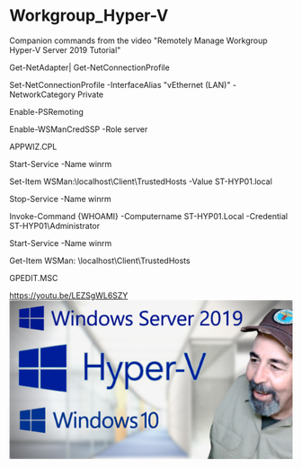 # Workgroup_Hyper-V
Companion commands from the video "Remotely Manage Workgroup Hyper-V Server 2019 Tutorial"

Get-NetAdapter| Get-NetConnectionProfile

Set-NetConnectionProfile -InterfaceAlias "vEthernet (LAN)" -NetworkCategory Private

Enable-PSRemoting

Enable-WSManCredSSP -Role server

APPWIZ.CPL

Start-Service -Name winrm

Set-Item WSMan:\localhost\Client\TrustedHosts -Value ST-HYP01.local

Stop-Service -Name winrm

Invoke-Command {WHOAMI} -Computername ST-HYP01.Local -Credential ST-HYP01\Administrator

Start-Service -Name winrm

Get-Item WSMan: \localhost\Client\TrustedHosts

GPEDIT.MSC

https://youtu.be/LEZSgWL6SZY
![](https://github.com/ShotokuTech/Workgroup_Hyper-V/blob/main/hyper-v%20workgroup.png)
